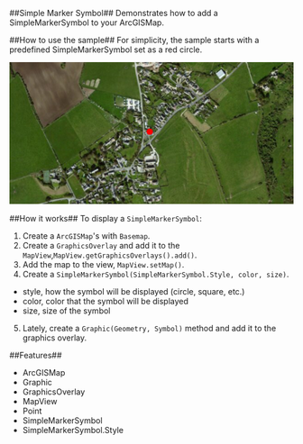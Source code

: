 ##Simple Marker Symbol##
Demonstrates how to add a SimpleMarkerSymbol to your ArcGISMap.

##How to use the sample##
For simplicity, the sample starts with a predefined SimpleMarkerSymbol set as a red circle.

![](SimpleMarkerSymbol.png)

##How it works##
 To display a `SimpleMarkerSymbol`:

1. Create a `ArcGISMap`'s with `Basemap`.
2. Create a `GraphicsOverlay` and add it to the `MapView`,`MapView.getGraphicsOverlays().add()`.
3. Add the map to the view, `MapView.setMap()`.  
4. Create a `SimpleMarkerSymbol(SimpleMarkerSymbol.Style, color, size)`.
  -  style, how the symbol will be displayed (circle, square, etc.)
  -  color, color that the symbol will be displayed
  -  size, size of the symbol
5. Lately, create a `Graphic(Geometry, Symbol)` method and add it to the graphics overlay.
 
##Features##
- ArcGISMap
- Graphic
- GraphicsOverlay
- MapView
- Point
- SimpleMarkerSymbol
- SimpleMarkerSymbol.Style
